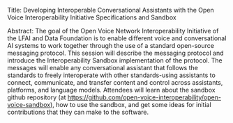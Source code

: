 Title: Developing Interoperable Conversational Assistants with the Open Voice Interoperability Initiative Specifications and Sandbox

Abstract: The goal of the Open Voice Network Interoperability Initiative of the LFAI and Data Foundation is to enable different voice and conversational AI systems to work together through the use of a standard open-source messaging protocol.
This session will describe the messaging protocol and introduce the Interoperability Sandbox implementation of the protocol. The messages will enable any conversational assistant that follows the standards to freely interoperate with other standards-using assistants to connect, communicate, and transfer content and control across assistants, platforms, and language models. Attendees will learn about the sandbox github repository (at https://github.com/open-voice-interoperability/open-voice-sandbox), how to use the sandbox, and get some ideas for initial contributions that they can make to the software.
